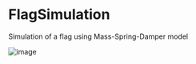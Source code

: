 # FlagSimulation

Simulation of a flag using Mass-Spring-Damper model

![image](https://user-images.githubusercontent.com/44205626/210625871-62a7806e-778d-4f3e-b8c8-2e827d0dde1d.png)
